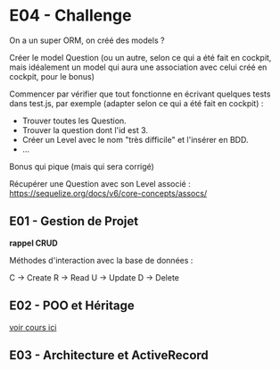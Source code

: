 # E04 - Challenge

On a un super ORM, on créé des models ?

Créer le model Question (ou un autre, selon ce qui a été fait en cockpit, mais idéalement un model qui aura une association avec celui créé en cockpit, pour le bonus)

Commencer par vérifier que tout fonctionne en écrivant quelques tests dans test.js, par exemple (adapter selon ce qui a été fait en cockpit) :

*   Trouver toutes les Question.
*   Trouver la question dont l'id est 3.
*   Créer un Level avec le nom "très difficile" et l'insérer en BDD.
*   ...

Bonus qui pique (mais qui sera corrigé)  

Récupérer une Question avec son Level associé : https://sequelize.org/docs/v6/core-concepts/assocs/



## E01 - Gestion de Projet


**rappel CRUD**

Méthodes d'interaction avec la base de données :

C -> Create
R -> Read
U -> Update
D -> Delete


## E02 - POO et Héritage

[voir cours ici](./POO)


## E03 - Architecture et ActiveRecord
